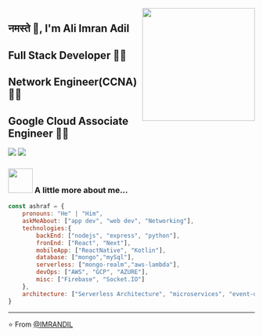 <img align='right' src="https://media.giphy.com/media/M9gbBd9nbDrOTu1Mqx/giphy.gif" width="230">

## नमस्ते 🙏, I'm Ali Imran Adil 
## Full Stack Developer 👨‍💻
## Network Engineer(CCNA) 👨‍💻
## Google Cloud Associate Engineer 👨‍💻

[![](https://img.shields.io/badge/LinkedIn-AliImranAdil-blue)](https://www.linkedin.com/in/ali-imran-adil-65a21842/)
[![](https://img.shields.io/badge/Gmail-aliimranadil2%40gmail.com-red)](mailto:aliimranadil2@gmail.com)


### <img src="https://media.giphy.com/media/VgCDAzcKvsR6OM0uWg/giphy.gif" width="50"> A little more about me...  

```javascript
const ashraf = {
    pronouns: "He" | "Him",
    askMeAbout: ["app dev", "web dev", "Networking"],
    technologies:{
        backEnd: ["nodejs", "express", "python"],
        fronEnd: ["React", "Next"],
        mobileApp: ["ReactNative", "Kotlin"],
        database: ["mongo","mySql"],
        serverless: ["mongo-realm","aws-lambda"],
        devOps: ["AWS", "GCP", "AZURE"],
        misc: ["Firebase", "Socket.IO"]
    },
    architecture: ["Serverless Architecture", "microservices", "event-driven", "Single page applications"],
}
```

---
⭐️ From [@IMRANDIL](https://github.com/IMRANDIL)
